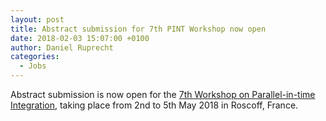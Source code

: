 ```yaml
---
layout: post
title: Abstract submission for 7th PINT Workshop now open
date: 2018-02-03 15:07:00 +0100
author: Daniel Ruprecht
categories:
  - Jobs
---
```


Abstract submission is now open for the [7th Workshop on Parallel-in-time Integration](http://www.math.univ-paris13.fr/~japhet/PINT/PINT2018_scientific_program.htm), taking place from 2nd to 5th May 2018 in Roscoff, France.

<!--more-->


